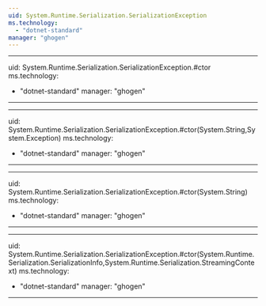 ```yaml
---
uid: System.Runtime.Serialization.SerializationException
ms.technology: 
  - "dotnet-standard"
manager: "ghogen"
---
```


---
uid: System.Runtime.Serialization.SerializationException.#ctor
ms.technology: 
  - "dotnet-standard"
manager: "ghogen"
---

---
uid: System.Runtime.Serialization.SerializationException.#ctor(System.String,System.Exception)
ms.technology: 
  - "dotnet-standard"
manager: "ghogen"
---

---
uid: System.Runtime.Serialization.SerializationException.#ctor(System.String)
ms.technology: 
  - "dotnet-standard"
manager: "ghogen"
---

---
uid: System.Runtime.Serialization.SerializationException.#ctor(System.Runtime.Serialization.SerializationInfo,System.Runtime.Serialization.StreamingContext)
ms.technology: 
  - "dotnet-standard"
manager: "ghogen"
---
